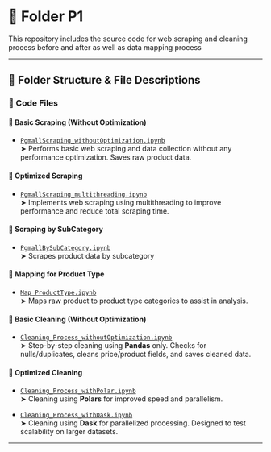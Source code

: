 # 🧼 Folder P1

This repository includes the source code for web scraping and cleaning process before and after as well as data mapping process 

---

## 📁 Folder Structure & File Descriptions



### 🧪 Code Files

#### 🔹 Basic Scraping (Without Optimization)
- [`PgmallScraping_withoutOptimization.ipynb`](https://github.com/drshahizan/HPDP/blob/main/2425/project/p1/GroupD/p1/PgmallScraping_withoutOptimization.ipynb)  
  ➤ Performs basic web scraping and data collection without any performance optimization. Saves raw product data.

#### 🔹 Optimized Scraping
- [`PgmallScraping_multithreading.ipynb`](https://github.com/drshahizan/HPDP/blob/main/2425/project/p1/GroupD/p1/PgmallScraping_multithreading.ipynb)  
  ➤ Implements web scraping using multithreading to improve performance and reduce total scraping time.

#### 🔹 Scraping by SubCategory
- [`PgmallBySubCategory.ipynb`](https://github.com/drshahizan/HPDP/blob/main/2425/project/p1/GroupD/p1/PgmallBySubCategory.ipynb)  
  ➤ Scrapes product data by subcategory

#### 🔹 Mapping for Product Type
- [`Map_ProductType.ipynb`](https://github.com/drshahizan/HPDP/blob/main/2425/project/p1/GroupD/p1/Map_ProductType.ipynb)  
  ➤ Maps raw product to product type categories to assist in analysis.

#### 🔹 Basic Cleaning (Without Optimization)
- [`Cleaning_Process_withoutOptimization.ipynb`](https://github.com/drshahizan/HPDP/blob/main/2425/project/p1/GroupD/p1/Cleaning_Process_withoutOptimization.ipynb)  
  ➤ Step-by-step cleaning using **Pandas** only. Checks for nulls/duplicates, cleans price/product fields, and saves cleaned data.

#### 🔹 Optimized Cleaning
- [`Cleaning_Process_withPolar.ipynb`](https://github.com/drshahizan/HPDP/blob/main/2425/project/p1/GroupD/p1/Cleaning_Process_withPolar.ipynb)  
  ➤ Cleaning using **Polars** for improved speed and parallelism.

- [`Cleaning_Process_withDask.ipynb`](https://github.com/drshahizan/HPDP/blob/main/2425/project/p1/GroupD/p1/Cleaning_Process_withDask.ipynb)  
  ➤ Cleaning using **Dask** for parallelized processing. Designed to test scalability on larger datasets.

---




